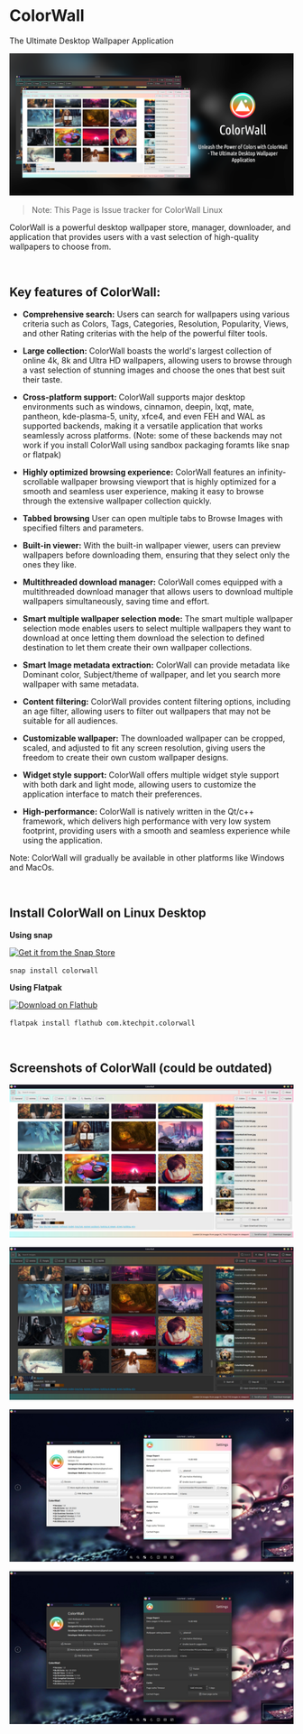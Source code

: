 # ColorWall
The Ultimate Desktop Wallpaper Application

<p align="center">
  <img src="https://github.com/keshavbhatt/colorwall-issue-tracker/blob/main/images/github_banner.png?raw=true">
</p>

> Note: This Page is Issue tracker for ColorWall Linux

ColorWall is a powerful desktop wallpaper store, manager, downloader, and application that provides users with a vast selection of high-quality wallpapers to choose from.

<br/>

## Key features of ColorWall:

* **Comprehensive search:** Users can search for wallpapers using various criteria such as Colors, Tags, Categories, Resolution, Popularity, Views, and other Rating criterias with the help of the powerful filter tools.

* **Large collection:** ColorWall boasts the world's largest collection of online 4k, 8k and Ultra HD wallpapers, allowing users to browse through a vast selection of stunning images and choose the ones that best suit their taste.

* **Cross-platform support:** ColorWall supports major desktop environments such as windows, cinnamon, deepin, lxqt, mate, pantheon, kde-plasma-5, unity, xfce4, and even FEH and WAL as supported backends, making it a versatile application that works seamlessly across platforms. (Note: some of these backends may not work if you install ColorWall using sandbox packaging foramts like snap or flatpak)

* **Highly optimized browsing experience:** ColorWall features an infinity-scrollable wallpaper browsing viewport that is highly optimized for a smooth and seamless user experience, making it easy to browse through the extensive wallpaper collection quickly.

* **Tabbed browsing** User can open multiple tabs to Browse Images with specified filters and parameters.

* **Built-in viewer:** With the built-in wallpaper viewer, users can preview wallpapers before downloading them, ensuring that they select only the ones they like.

* **Multithreaded download manager:** ColorWall comes equipped with a multithreaded download manager that allows users to download multiple wallpapers simultaneously, saving time and effort.

* **Smart multiple wallpaper selection mode:** The smart multiple wallpaper selection mode enables users to select multiple wallpapers they want to download at once letting them download the selection to defined destination to let them create their own wallpaper collections.

* **Smart Image metadata extraction:** ColorWall can provide metadata like Dominant color, Subject/theme of wallpaper, and let you search more wallpaper with same metadata.

* **Content filtering:** ColorWall provides content filtering options, including an age filter, allowing users to filter out wallpapers that may not be suitable for all audiences.

* **Customizable wallpaper:** The downloaded wallpaper can be cropped, scaled, and adjusted to fit any screen resolution, giving users the freedom to create their own custom wallpaper designs.

* **Widget style support:** ColorWall offers multiple widget style support with both dark and light mode, allowing users to customize the application interface to match their preferences.

* **High-performance:** ColorWall is natively written in the Qt/c++ framework, which delivers high performance with very low system footprint, providing users with a smooth and seamless experience while using the application.

Note: ColorWall will gradually be available in other platforms like Windows and MacOs.

<br/>

## Install ColorWall on Linux Desktop

**Using snap**

<a href="https://snapcraft.io/colorwall">
  <img  width='240'  alt="Get it from the Snap Store" src="https://snapcraft.io/static/images/badges/en/snap-store-black.svg" />
</a>

`snap install colorwall`

**Using Flatpak**

<a href='https://flathub.org/apps/com.ktechpit.colorwall'><img width='240' alt='Download on Flathub' src='https://dl.flathub.org/assets/badges/flathub-badge-en.png'/></a>

`flatpak install flathub com.ktechpit.colorwall`

<br/>

## Screenshots of ColorWall (could be outdated)

![ColorWall](https://github.com/keshavbhatt/colorwall-issue-tracker/blob/main/images/1.jpeg?raw=true)

![ColorWall](https://github.com/keshavbhatt/colorwall-issue-tracker/blob/main/images/2.jpeg?raw=true)

![ColorWall](https://github.com/keshavbhatt/colorwall-issue-tracker/blob/main/images/3.jpeg?raw=true)

![ColorWall](https://github.com/keshavbhatt/colorwall-issue-tracker/blob/main/images/4.jpeg?raw=true)
